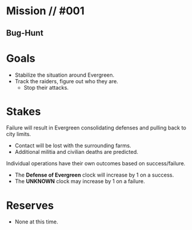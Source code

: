 # Mission // #001
## Bug-Hunt
# Goals
- Stabilize the situation around Evergreen.
- Track the raiders, figure out who they are.
  - Stop their attacks.

# Stakes
Failure will result in Evergreen consolidating defenses and pulling back to city limits.
  - Contact will be lost with the surrounding farms.
  - Additional militia and civilian deaths are predicted.

Individual operations have their own outcomes based on success/failure.
  - The **Defense of Evergreen** clock will increase by 1 on a success.
  - The **UNKNOWN** clock may increase by 1 on a failure.

# Reserves
- None at this time.